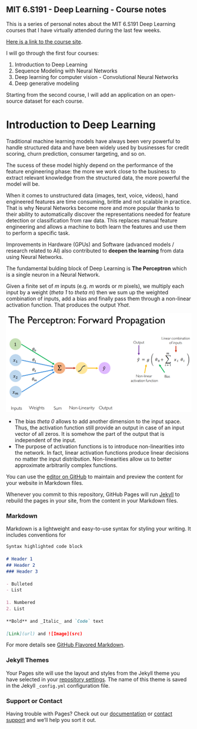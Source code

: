 ## MIT 6.S191 - Deep Learning - Course notes 

This is a series of personal notes about the MIT 6.S191 Deep Learning courses that I have virtually attended during the last few weeks. 

[Here is a link to the course site](http://introtodeeplearning.com/).

I will go through the first four courses: 
1.  Introduction to Deep Learning 
2.  Sequence Modeling with Neural Networks 
3.  Deep learning for computer vision - Convolutional Neural Networks 
4.  Deep generative modeling 

Starting from the second course, I will add an application on an open-source dataset for each course. 

# Introduction to Deep Learning 

Traditional machine learning models have always been very powerful to handle structured data and have been widely used by businesses for credit scoring, churn prediction, consumer targeting, and so on. 

The sucess of these model highly depend on the performance of the feature engineering phase: the more we work close to the business to extract relevant knowledge from the structured data, the more powerful the model will be. 

When it comes to unstructured data (images, text, voice, videos), hand engineered features are time consuming, brittle and not scalable in practice. That is why Neural Networks become more and more popular thanks to their ability to automatically discover the representations needed for feature detection or classification from raw data. This replaces manual feature engineering and allows a machine to both learn the features and use them to perform a specific task.

Improvements in Hardware (GPUs) and Software (advanced models / research related to AI) also contributed to **deepen the learning** from data using Neural Networks.  

The fundamental bulding block of Deep Learning is **The Perceptron** which is a single neuron in a Neural Network. 

Given a finite set of _m_ inputs (e.g. _m_ words or _m_ pixels), we multiply each input by a weight (_theta 1_ to _theta m_) then we sum up the weighted combination of inputs, add a bias and finally pass them through a non-linear activation function. That produces the output _Yhat_. 

![Branching](https://raw.githubusercontent.com/ZiedHY/ZiedHY.github.io/ZiedHY-patch-1/Perceptron.PNG)

*   The bias _theta 0_ allows to add another dimension to the input space. Thus, the activation function still provide an output in case of an input vector of all zeros. It is somehow the part of the output that is independent of the input.
*   The purpose of activation functions is to introduce non-linearities into the network. In fact, linear activation functions produce linear decisions no matter the input distribution. Non-linearities allow us to better approximate arbitrarily complex functions. 

You can use the [editor on GitHub](https://github.com/ZiedHY/ZiedHY.github.io/edit/master/README.md) to maintain and preview the content for your website in Markdown files.

Whenever you commit to this repository, GitHub Pages will run [Jekyll](https://jekyllrb.com/) to rebuild the pages in your site, from the content in your Markdown files.

### Markdown

Markdown is a lightweight and easy-to-use syntax for styling your writing. It includes conventions for

```markdown
Syntax highlighted code block

# Header 1
## Header 2
### Header 3

- Bulleted
- List

1. Numbered
2. List

**Bold** and _Italic_ and `Code` text

[Link](url) and ![Image](src)
```

For more details see [GitHub Flavored Markdown](https://guides.github.com/features/mastering-markdown/).

### Jekyll Themes

Your Pages site will use the layout and styles from the Jekyll theme you have selected in your [repository settings](https://github.com/ZiedHY/ZiedHY.github.io/settings). The name of this theme is saved in the Jekyll `_config.yml` configuration file.

### Support or Contact

Having trouble with Pages? Check out our [documentation](https://help.github.com/categories/github-pages-basics/) or [contact support](https://github.com/contact) and we’ll help you sort it out.

